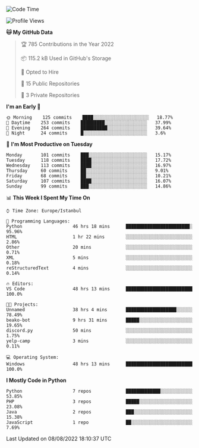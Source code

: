 <!--START_SECTION:waka-->
![Code Time](http://img.shields.io/badge/Code%20Time-909%20hrs%2015%20mins-blue)

![Profile Views](http://img.shields.io/badge/Profile%20Views-0-blue)

**🐱 My GitHub Data** 

> 🏆 785 Contributions in the Year 2022
 > 
> 📦 115.2 kB Used in GitHub's Storage 
 > 
> 💼 Opted to Hire
 > 
> 📜 15 Public Repositories 
 > 
> 🔑 3 Private Repositories  
 > 
**I'm an Early 🐤** 

```text
🌞 Morning    125 commits    ████░░░░░░░░░░░░░░░░░░░░░   18.77% 
🌆 Daytime    253 commits    █████████░░░░░░░░░░░░░░░░   37.99% 
🌃 Evening    264 commits    ██████████░░░░░░░░░░░░░░░   39.64% 
🌙 Night      24 commits     █░░░░░░░░░░░░░░░░░░░░░░░░   3.6%

```
📅 **I'm Most Productive on Tuesday** 

```text
Monday       101 commits    ███░░░░░░░░░░░░░░░░░░░░░░   15.17% 
Tuesday      118 commits    ████░░░░░░░░░░░░░░░░░░░░░   17.72% 
Wednesday    113 commits    ████░░░░░░░░░░░░░░░░░░░░░   16.97% 
Thursday     60 commits     ██░░░░░░░░░░░░░░░░░░░░░░░   9.01% 
Friday       68 commits     ██░░░░░░░░░░░░░░░░░░░░░░░   10.21% 
Saturday     107 commits    ████░░░░░░░░░░░░░░░░░░░░░   16.07% 
Sunday       99 commits     ███░░░░░░░░░░░░░░░░░░░░░░   14.86%

```


📊 **This Week I Spent My Time On** 

```text
⌚︎ Time Zone: Europe/Istanbul

💬 Programming Languages: 
Python                   46 hrs 18 mins      ████████████████████████░   95.96% 
HTML                     1 hr 22 mins        ░░░░░░░░░░░░░░░░░░░░░░░░░   2.86% 
Other                    20 mins             ░░░░░░░░░░░░░░░░░░░░░░░░░   0.71% 
XML                      5 mins              ░░░░░░░░░░░░░░░░░░░░░░░░░   0.18% 
reStructuredText         4 mins              ░░░░░░░░░░░░░░░░░░░░░░░░░   0.14%

🔥 Editors: 
VS Code                  48 hrs 13 mins      █████████████████████████   100.0%

🐱‍💻 Projects: 
Unnamed                  38 hrs 4 mins       ███████████████████░░░░░░   78.49% 
beako-bot                9 hrs 31 mins       █████░░░░░░░░░░░░░░░░░░░░   19.65% 
discord.py               50 mins             ░░░░░░░░░░░░░░░░░░░░░░░░░   1.75% 
yelp-camp                3 mins              ░░░░░░░░░░░░░░░░░░░░░░░░░   0.11%

💻 Operating System: 
Windows                  48 hrs 13 mins      █████████████████████████   100.0%

```

**I Mostly Code in Python** 

```text
Python                   7 repos             █████████████░░░░░░░░░░░░   53.85% 
PHP                      3 repos             █████░░░░░░░░░░░░░░░░░░░░   23.08% 
Java                     2 repos             ███░░░░░░░░░░░░░░░░░░░░░░   15.38% 
JavaScript               1 repo              ██░░░░░░░░░░░░░░░░░░░░░░░   7.69%

```



 Last Updated on 08/08/2022 18:10:37 UTC
<!--END_SECTION:waka-->

<!--
**3nws/3nws** is a ✨ _special_ ✨ repository because its `README.md` (this file) appears on your GitHub profile.

Here are some ideas to get you started:

- 🔭 I’m currently working on ...
- 🌱 I’m currently learning ...
- 👯 I’m looking to collaborate on ...
- 🤔 I’m looking for help with ...
- 💬 Ask me about ...
- 📫 How to reach me: ...
- 😄 Pronouns: ...
- ⚡ Fun fact: ...
-->
